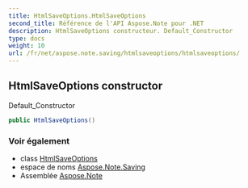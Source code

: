 ```yaml
---
title: HtmlSaveOptions.HtmlSaveOptions
second_title: Référence de l'API Aspose.Note pour .NET
description: HtmlSaveOptions constructeur. Default_Constructor
type: docs
weight: 10
url: /fr/net/aspose.note.saving/htmlsaveoptions/htmlsaveoptions/
---
```

## HtmlSaveOptions constructor

Default_Constructor

```csharp
public HtmlSaveOptions()
```

### Voir également

* class [HtmlSaveOptions](../)
* espace de noms [Aspose.Note.Saving](../../htmlsaveoptions/)
* Assemblée [Aspose.Note](../../../)


